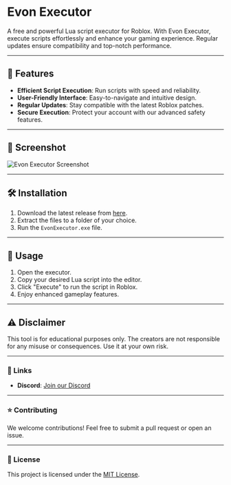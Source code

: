 # Evon Executor

A free and powerful Lua script executor for Roblox. With Evon Executor, execute scripts effortlessly and enhance your gaming experience. Regular updates ensure compatibility and top-notch performance.

---

## 🚀 Features
- **Efficient Script Execution**: Run scripts with speed and reliability.
- **User-Friendly Interface**: Easy-to-navigate and intuitive design.
- **Regular Updates**: Stay compatible with the latest Roblox patches.
- **Secure Execution**: Protect your account with our advanced safety features.

---

## 📸 Screenshot

![Evon Executor Screenshot](https://cdn.discordapp.com/attachments/1197548197271326821/1312900404727648418/IMG_2519.jpeg?ex=674e2d48&is=674cdbc8&hm=f2f0f7bf06a43440720ece25cdaefcc114259df520f7d8b71bfa47cc997d8224&)

---

## 🛠️ Installation

1. Download the latest release from [here](https://github.com/EvonPredictor/Evon-Excuter).
2. Extract the files to a folder of your choice.
3. Run the `EvonExecutor.exe` file.

---

## 📘 Usage

1. Open the executor.
2. Copy your desired Lua script into the editor.
3. Click "Execute" to run the script in Roblox.
4. Enjoy enhanced gameplay features.

---

## ⚠️ Disclaimer

This tool is for educational purposes only. The creators are not responsible for any misuse or consequences. Use it at your own risk.

---

### 🔗 Links

- **Discord**: [Join our Discord](https://discord.gg/MhcCwFnE)

---

### ⭐ Contributing

We welcome contributions! Feel free to submit a pull request or open an issue.

---

### 📜 License

This project is licensed under the [MIT License](LICENSE).
